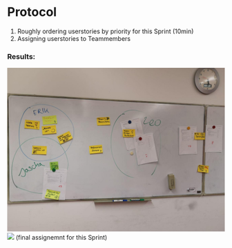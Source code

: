 # Protocol

1. Roughly ordering userstories by priority for this Sprint (10min)
2. Assigning userstories to Teammembers

### Results:  

![](../images/2019-01-24-Planning-1.jpg)
![](../images/2019-01-24-Planing-2.jpg)
(final assignemnt for this Sprint)
